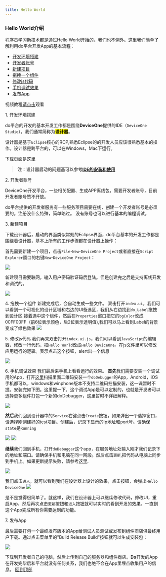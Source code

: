 ```yaml
---
title: Hello World
---
```


### Hello World介绍

程序员学习新技术都是通过Hello World开始的，我们也不例外。这里我们简单了解利用do平台开发App的基本流程：

* [开发环境搭建](#开发环境搭建)
* [开发者账号](#开发者账号)
* [新建项目](#新建项目)
* [拖拽一个组件](#拖拽一个组件)
* [修改js代码](#修改js代码)
* [手机调试效果](#手机调试效果)
* [发布App](#发布App)

视频教程[请点击](http://video.deviceone.net/)观看

<a name="开发环境搭建">1. 开发环境搭建</a>

do平台的开发的基本开发工作都是围绕**DeviceOne**提供的IDE（`DeviceOne Studio`），我们通常简称为<mark>**设计器**</mark>。

设计器是基于`Eclipse`核心的RCP,熟悉Eclipse的的开发人员应该很熟悉基本的操作。设计器是跨平台的，可以在Windows，Mac下运行。

下载页面是[这里](http://doc.deviceone.net/web/doc/env/ide.htm)

>**注：设计器启动的问题基可以参考[IDE的安装和使用](../../../应用开发/sections/IDE的安装和使用)**

<a name="开发者账号">2. 开发者账号</a>

DeviceOne开发平台，一些相关配置、生成APP离线包，需要开发者账号，目前开发者账号赞不开放。

do平台提供的开发者服务有一些服务项目需要在线，创建一个开发者账号是必须要的。注册没什么特殊，简单略过。
没有账号也可以进行基本的编程调试。


<a name="新建项目">3. 新建项目</a>

下载设计器后，启动的界面类似常规的Eclipse界面，do平台基本的开发工作都是围绕着设计器，基本上所有的工作步骤都在设计器上操作：

首先需要新建一个项目，点击`File`-`New`-`DeviceOne Project`或者直接在`Script Explorer`窗口的右键`New`-`DeviceOne Project`：

![](../../images/h001.png)

新建项目需要联网，输入用户密码验证码后登陆。但是创建完之后是支持离线开发和调试的。

![](../../images/h002.png)

<a name="拖拽一个组件">4. 拖拽一个组件</a>
新建完成后，会自动生成一些文件。
双击打开`index.ui`，我们可以看到一个可视化的设计区域和右边的UI备选区，我们从右边找到`do_Label`拖拽到设计区
接着选中这个组件，然后在`Properties`窗口把它的`bgColor`改成00FF00FF（前6位表示颜色，后2位表示透明值),我们可以马上看到Label的背景变成了绿色效果
![](../../images/h003.png)


<a name="修改js代码">5. 修改js代码</a>
我们再来双击打开`index.ui.js`，我们可以看到`JavaScript`的编辑器，修改一行代码，把`Hello World`改成`Hello DeviceOne`。在js文件里可以修改应用运行的逻辑。表示点击这个按钮，alert出一个信息

![](../../images/h004.png)

<a name="手机调试效果">6. 手机调试效果</a>
我们最后来手机上看看运行的效果。
**首先**我们需要安装一个调试用的App，打开[这里](http://doc.deviceone.net/web/doc/env/debug_app.htm)扫描里面二维码安装一个`doDebugger`的App，Android，iOS手机都可以，windows和winphone版本不支持二维码扫描安装，这一课暂时不提。安装完如下图。这里提一下，这个调试App是可以定制的，也就是开发者可以选择更多组件打包一个新的doDebugger，这里暂时不详细解释。

![](../../images/h005.png)

**然后**我们回到设计器中的`Service`右键点击`Create`按钮，如果弹出一个选择窗口，请选择刚创建好的test项目。创建后，记录下显示的ip地址和port号。请确保`state`是`Running`

![](../../images/h006.png)
![](../../images/h007.png)

**继续**我们回到手机，打开`doDebugger`这个app，在服务地址处输入刚才我们记录下的地址和端口。请确保手机和电脑在同一网段。然后点击`更新`,把代码从电脑上同步到手机上。如果更新提示失败，请参考[这里](http://bbs.deviceone.net/forum.php?mod=viewthread&tid=479&extra=page%3D1).

![](../../images/h008.png)

我们点击`进入`，就可以看到我们在设计器上设计的效果，点击按钮，会弹出`Hello DeviceOne`
![](../../images/h009.png)

是不是觉得很简单了。就这样，我们在设计器上可以继续修改代码，修改UI，重启App，然后再次点击`更新`按钮和`进入`按钮就可以实时的看到开发的效果。一直到这个App完成所有你需要达到的功能。

<a name="发布App">7. 发布App</a>

最后需要打包一个最终发布版本的App给测试人员测试或发布到组件商店供最终用户下载。通过点击菜单里的"Build Release Build"按钮就可以生成安装包：

![](../../images/h010.png)

下载到开发者自己的电脑，然后上传到自己的服务器和组件商店。**Do**开发的App在开发完毕后和平台就没有任何关系，我们也绝不会在App里埋点收集用户的信息。
[回到顶部](#top)